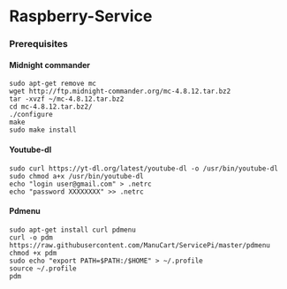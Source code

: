 Raspberry-Service
=================

### Prerequisites
#### Midnight commander
````
sudo apt-get remove mc
wget http://ftp.midnight-commander.org/mc-4.8.12.tar.bz2
tar -xvzf ~/mc-4.8.12.tar.bz2
cd mc-4.8.12.tar.bz2/
./configure
make
sudo make install
````

#### Youtube-dl

````
sudo curl https://yt-dl.org/latest/youtube-dl -o /usr/bin/youtube-dl
sudo chmod a+x /usr/bin/youtube-dl
echo "login user@gmail.com" > .netrc
echo "password XXXXXXXX" >> .netrc
````

#### Pdmenu
```
sudo apt-get install curl pdmenu
curl -o pdm https://raw.githubusercontent.com/ManuCart/ServicePi/master/pdmenu
chmod +x pdm
sudo echo "export PATH=$PATH:/$HOME" > ~/.profile
source ~/.profile
pdm
```
